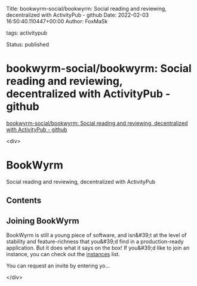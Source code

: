 Title: bookwyrm-social/bookwyrm: Social reading and reviewing, decentralized with ActivityPub - github
Date: 2022-02-03 16:50:40.110447+00:00
Author: FoxMaSk 

tags: activitypub

Status: published





# bookwyrm-social/bookwyrm: Social reading and reviewing, decentralized with ActivityPub - github

[bookwyrm-social/bookwyrm: Social reading and reviewing, decentralized with ActivityPub - github](https://github.com/bookwyrm-social/bookwyrm)

&lt;div&gt;

[](#bookwyrm)BookWyrm 
=====================================================

Social reading and reviewing, decentralized with ActivityPub

[](#contents) Contents 
-----------------------------------------------------

[](#joining-bookwyrm)Joining BookWyrm 
-----------------------------------------------------------------------------

BookWyrm is still a young piece of software, and isn\&#39;t at the level of
stability and feature-richness that you\&#39;d find in a production-ready
application. But it does what it says on the box! If you\&#39;d like to join
an instance, you can check out the
[instances](https://docs.joinbookwyrm.com/instances.html) list.

You can request an invite by entering yo...

&lt;/div&gt;